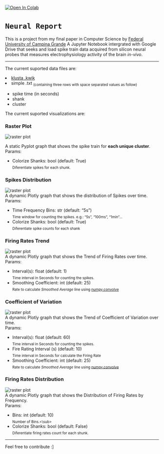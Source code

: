 <p><a href="https://colab.research.google.com/github/IzaquielCordeiro/NeuralReport/blob/main/NeuralReport.ipynb"> <img src="https://colab.research.google.com/assets/colab-badge.svg" alt="Open In Colab"></a></p>
<h1 id="neural-report"><strong><code>Neural Report</code></strong></h1>
<p>This is a project from my final paper in Computer Science by <a href="https://www.google.com/maps/place/UFCG+-+Campus+Campina+Grande/@-7.2171368,-35.9097543,15z/data=!4m5!3m4!1s0x0:0xd98e854f0b0d6fe1!8m2!3d-7.2171368!4d-35.9097543">Federal University of Campina Grande</a> A Jupyter Notebook intergrated with Google Drive that seeks and load spike train data acquired from silicon neural probes that measures electrophysiology activity of the brain <em>in-vivo</em>.</p>
<hr>
<p>The current suported data files are:  </p><li><a href="https://klusta.readthedocs.io/en/latest/kwik/">klusta .kwik</a></li>
<li>simple .txt <sub>(containing three rows with space separated values as follow)
</sub></li><ul>
<li>spike time (in seconds)</li>
<li>shank</li>
<li>cluster</li>
</ul>
<p>The current suported visualizations are:</p>
<h3 id="raster-plot">Raster Plot</h3>
<p><img src="https://drive.google.com/uc?export=view&amp;id=1z9pnzYRKJ47jCsBQgPKhaF4yHT2yGgUf" alt="raster plot"></p>
<p>A static Pyplot graph that shows the spike train for <strong>each unique cluster</strong>.<br>
Params:</p>
<ul>
<li>Colorize Shanks: bool (default: True)<br>
<sub>Diferentiate spikes for each shunk.</sub></li>
</ul>
<h3 id="spikes-distribution">Spikes Distribution</h3>
<p><img src="https://drive.google.com/uc?export=view&amp;id=1gNV52gzRw0_L4Ytmleup__-UaC2AZ9lO" alt="raster plot"><br>
A dynamic Plotly graph that shows the distribution of Spikes over time.<br>
Params:</p>
<ul>
<li>Time Frequency Bins: str  (default: “5s”)<br>
<sub>Time window for counting the spikes. e.g.: “5s”, “100ms”, “1min”…</sub></li>
<li>Colorize Shanks: bool (default: True)<br>
<sub>Diferentiate spike counts for each shank</sub></li>
</ul>
<h3 id="firing-rates-trend">Firing Rates Trend</h3>
<p><img src="https://drive.google.com/uc?export=view&amp;id=1qxHSWNuSnQdheIrlXgTx5xqyKDFoMVDK" alt="raster plot"><br>
A dynamic Plotly graph that shows the Trend of Firing Rates over time.<br>
Params:</p>
<ul>
<li>Interval(s): float (default: 1)<br>
<sub>Time interval in Seconds for counting the spikes.</sub></li>
<li>Smoothing Coefficient: int (default: 25)<br>
<sub>Rate to calculate <em>Smoothed Average</em> line using <a href="https://numpy.org/doc/stable/reference/generated/numpy.convolve.html">numpy.convolve</a></sub></li>
</ul>
<h3 id="coefficient-of-variation">Coefficient of Variation</h3>
<p><img src="https://drive.google.com/uc?export=view&amp;id=17YI34K5aSqp4n1jXKNQBeglNBmu3SlIS" alt="raster plot"><br>
A dynamic Plotly graph that shows the Trend of Coefficient of Variation over time.<br>
Params:</p>
<ul>
<li>Interval(s): float (default: 60)<br>
<sub>Time interval in Seconds for counting the spikes.</sub></li>
<li>Fire Rating Interval (s) (default: 10)<br>
<sub>Time interval in Seconds for calculate the Firing Rate</sub></li>
<li>Smoothing Coefficient: int (default: 25)<br>
<sub>Rate to calculate <em>Smoothed Average</em> line using <a href="https://numpy.org/doc/stable/reference/generated/numpy.convolve.html">numpy.convolve</a></sub></li>
</ul>
<h3 id="firing-rates-distribution">Firing Rates Distribution</h3>
<p><img src="https://drive.google.com/uc?export=view&amp;id=1FrfmF4zE_ps7hsM0Z32WMKAfWdjdGk8t" alt="raster plot"><br>
A dynamic Plotly graph that shows the Distribution of Firing Rates by Frequency.<br>
Params:</p>
<ul>
<li>Bins: int (default: 10)<br>
<sub>Number of Bins.&lt;\sub&gt;</li>
<li>Colorize Shanks: bool (default: False)<br>
<sub>Diferentiate firing rates count for each shunk.</sub></li>
</ul>
<hr>
<p>Feel free to contribute :]</p>

